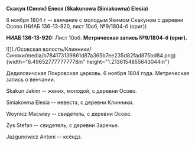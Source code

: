 **Скакун (Синяк) Елеся (Skakunowa (Siniakowna) Elesia)**

6 ноября 1804 г -- венчание с молодым Якимом Скакуном с деревни Осово
(НИАБ 136-13-920, лист 10об, №9/1804-б (ориг))

**НИАБ 136-13-920:** Лист 10об. **Метрическая запись №9/1804-б (ориг).**

![](./Осовская волость/Клинники/Синяки/media/b784173139861d87a365b7ee235d82fad875bd84.png){width="6.496527777777778in"
height="1.2136154855643044in"}

Дедиловичская Покровская церковь. 6 ноября 1804 года. Метрическая запись
о венчании.

Skakun Jakim -- жених, молодой, с деревни Осовo.

Siniakowna Elesia -- невеста, с деревни Клинники.

Woynicz Macwiey -- свидетель, с деревни Осовo.

Zys Stefan -- свидетель, с деревни Заречье.

Jazgunowicz Antoni -- ксёндз.
